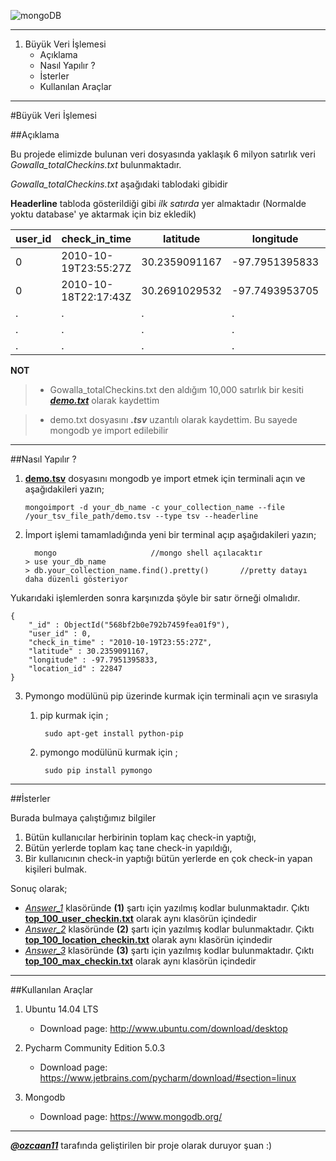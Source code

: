 

![mongoDB](http://www.bit-forge.com/wp-content/uploads/2015/06/mongodb-logo-large.png)





----------

 1. Büyük Veri İşlemesi
	 - Açıklama
	 - Nasıl Yapılır ?
	 - İsterler
	 - Kullanılan Araçlar

----------


#Büyük Veri İşlemesi

##Açıklama

Bu projede elimizde bulunan veri dosyasında yaklaşık 6 milyon satırlık veri *Gowalla_totalCheckins.txt* bulunmaktadır.

*Gowalla_totalCheckins.txt* aşağıdaki tablodaki gibidir

**Headerline** tabloda gösterildiği gibi  *ilk satırda* yer almaktadır (Normalde yoktu database' ye aktarmak için biz ekledik)



user_id | check_in_time 	|   latitude	|  longitude	 |location_id
--------|-----------------------|---------------|----------------|-----------
0	| 2010-10-19T23:55:27Z	| 30.2359091167	| -97.7951395833 |22847
0	| 2010-10-18T22:17:43Z	| 30.2691029532	| -97.7493953705 |420315
.       |   .                   |.              |   .            |.
.       |   .                   |.              |   .            |.
.       |   .                   |.              |   .            |.





**NOT**

> - Gowalla_totalCheckins.txt den aldığım 10,000 satırlık bir kesiti [***demo.txt***](https://github.com/ozcaan11/mongodb-pymongo-bigdata/blob/master/Data_Demo/demo.txt) olarak kaydettim

> - demo.txt dosyasını ***.tsv*** uzantılı olarak kaydettim. Bu sayede mongodb ye import edilebilir


----------


##Nasıl Yapılır ?

 1. [**demo.tsv**](https://github.com/ozcaan11/mongodb-pymongo-bigdata/blob/master/Data_Demo/demo.tsv) dosyasını mongodb ye import etmek için terminali açın ve aşağıdakileri yazın;

		mongoimport -d your_db_name -c your_collection_name --file /your_tsv_file_path/demo.tsv --type tsv --headerline

 2. İmport işlemi tamamladığında yeni bir terminal açıp aşağıdakileri
    yazın;

		  mongo 					//mongo shell açılacaktır
		> use your_db_name
		> db.your_collection_name.find().pretty()       //pretty datayı daha düzenli gösteriyor


Yukarıdaki işlemlerden sonra karşınızda şöyle bir satır örneği olmalıdır.

	{
		"_id" : ObjectId("568bf2b0e792b7459fea01f9"),
		"user_id" : 0,
		"check_in_time" : "2010-10-19T23:55:27Z",
		"latitude" : 30.2359091167,
		"longitude" : -97.7951395833,
		"location_id" : 22847
	}

 3. Pymongo  modülünü pip üzerinde kurmak için terminali açın ve sırasıyla
	1. pip kurmak için ;
		
			sudo apt-get install python-pip
	2. pymongo modülünü kurmak için ; 
				
			sudo pip install pymongo
		
		

---------



##İsterler

Burada bulmaya çalıştığımız bilgiler

 1. Bütün kullanıcılar herbirinin toplam kaç check-in yaptığı,
 2. Bütün yerlerde toplam kaç tane check-in yapıldığı,
 3. Bir kullanıcının check-in yaptığı bütün yerlerde en çok check-in
    yapan kişileri bulmak.

Sonuç olarak;

 - [*Answer_1*](https://github.com/ozcaan11/mongodb-pymongo-bigdata/blob/master/Answer_1) klasöründe **(1)** şartı için yazılmış kodlar bulunmaktadır. Çıktı  [**top_100_user_checkin.txt**](https://github.com/ozcaan11/mongodb-pymongo-bigdata/blob/master/Answer_1/top_100_user_checkin.txt) olarak aynı
   klasörün içindedir
 - [*Answer_2*](https://github.com/ozcaan11/mongodb-pymongo-bigdata/blob/master/Answer_2) klasöründe **(2)** şartı için yazılmış kodlar bulunmaktadır. Çıktı  [**top_100_location_checkin.txt**](https://github.com/ozcaan11/mongodb-pymongo-bigdata/blob/master/Answer_2/top_100_locations_checkin.txt)  olarak aynı
   klasörün içindedir
 - [*Answer_3*](https://github.com/ozcaan11/mongodb-pymongo-bigdata/blob/master/Answer_3) klasöründe **(3)** şartı için yazılmış kodlar bulunmaktadır. Çıktı  [**top_100_max_checkin.txt**](https://github.com/ozcaan11/mongodb-pymongo-bigdata/blob/master/Answer_3/top_100_max_checkin.txt)  olarak aynı
   klasörün içindedir

----------

##Kullanılan Araçlar

 1. Ubuntu 14.04 LTS
	 - Download page:  http://www.ubuntu.com/download/desktop
 
 2. Pycharm Community Edition 5.0.3
	 - Download page:  https://www.jetbrains.com/pycharm/download/#section=linux
 
 3. Mongodb
	 - Download page:  https://www.mongodb.org/


----------


[***@ozcaan11***](https://github.com/ozcaan11) tarafında geliştirilen bir proje olarak duruyor şuan :)

